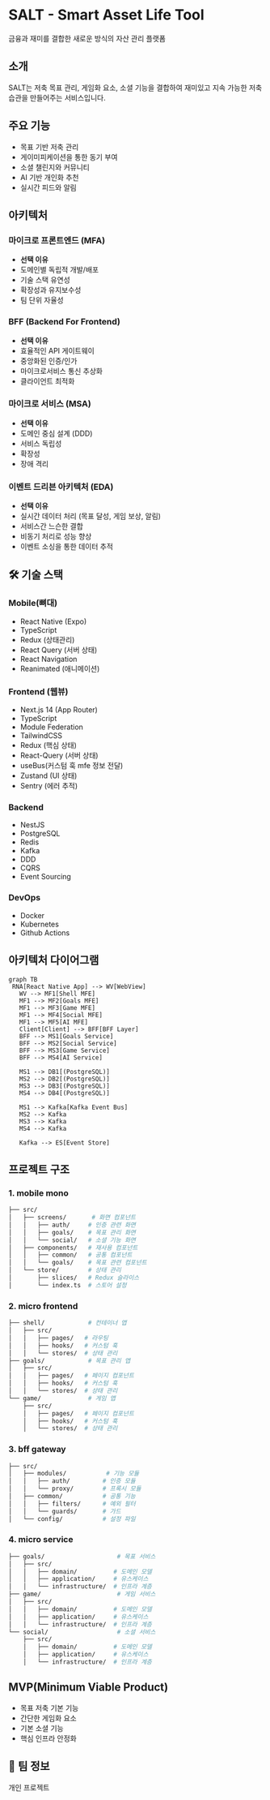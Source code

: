 # SALT - Smart Asset Life Tool

금융과 재미를 결합한 새로운 방식의 자산 관리 플랫폼

## 소개
SALT는 저축 목표 관리, 게임화 요소, 소셜 기능을 결합하여 재미있고 지속 가능한 저축 습관을 만들어주는 서비스입니다.

## 주요 기능
- 목표 기반 저축 관리
- 게이미피케이션을 통한 동기 부여
- 소셜 챌린지와 커뮤니티 
- AI 기반 개인화 추천
- 실시간 피드와 알림

## 아키텍처

### 마이크로 프론트엔드 (MFA)
- **선택 이유**
 - 도메인별 독립적 개발/배포
 - 기술 스택 유연성
 - 확장성과 유지보수성 
 - 팀 단위 자율성

### BFF (Backend For Frontend)
- **선택 이유**
 - 효율적인 API 게이트웨이
 - 중앙화된 인증/인가
 - 마이크로서비스 통신 추상화
 - 클라이언트 최적화

### 마이크로 서비스 (MSA)
- **선택 이유**
 - 도메인 중심 설계 (DDD)
 - 서비스 독립성
 - 확장성
 - 장애 격리

### 이벤트 드리븐 아키텍처 (EDA)
- **선택 이유**
 - 실시간 데이터 처리 (목표 달성, 게임 보상, 알림)
 - 서비스간 느슨한 결합
 - 비동기 처리로 성능 향상
 - 이벤트 소싱을 통한 데이터 추적

## 🛠 기술 스택

### Mobile(뼈대)
- React Native (Expo)
- TypeScript
- Redux (상태관리)
- React Query (서버 상태)
- React Navigation
- Reanimated (애니메이션)

### Frontend (웹뷰)
- Next.js 14 (App Router)
- TypeScript
- Module Federation
- TailwindCSS
- Redux (핵심 상태)
- React-Query (서버 상태)
- useBus(커스텀 훅 mfe 정보 전달)
- Zustand (UI 상태)
- Sentry (에러 추적)

### Backend
- NestJS
- PostgreSQL
- Redis
- Kafka
- DDD
- CQRS
- Event Sourcing

### DevOps
- Docker
- Kubernetes
- Github Actions

## 아키텍처 다이어그램
```mermaid
graph TB
 RNA[React Native App] --> WV[WebView]
   WV --> MF1[Shell MFE]
   MF1 --> MF2[Goals MFE]
   MF1 --> MF3[Game MFE]
   MF1 --> MF4[Social MFE]
   MF1 --> MF5[AI MFE]
   Client[Client] --> BFF[BFF Layer]
   BFF --> MS1[Goals Service]
   BFF --> MS2[Social Service]
   BFF --> MS3[Game Service]
   BFF --> MS4[AI Service]
   
   MS1 --> DB1[(PostgreSQL)]
   MS2 --> DB2[(PostgreSQL)]
   MS3 --> DB3[(PostgreSQL)]
   MS4 --> DB4[(PostgreSQL)]
   
   MS1 --> Kafka[Kafka Event Bus]
   MS2 --> Kafka
   MS3 --> Kafka
   MS4 --> Kafka

   Kafka --> ES[Event Store]
```
## 프로젝트 구조
### 1. mobile mono
```bash
├── src/
│   ├── screens/       # 화면 컴포넌트
│   │   ├── auth/     # 인증 관련 화면
│   │   ├── goals/    # 목표 관리 화면
│   │   └── social/   # 소셜 기능 화면
│   ├── components/   # 재사용 컴포넌트
│   │   ├── common/   # 공통 컴포넌트
│   │   └── goals/    # 목표 관련 컴포넌트
│   └── store/        # 상태 관리
│       ├── slices/   # Redux 슬라이스
│       └── index.ts  # 스토어 설정

```
### 2. micro frontend
```bash
├── shell/            # 컨테이너 앱
│   ├── src/
│   │   ├── pages/   # 라우팅
│   │   ├── hooks/   # 커스텀 훅
│   │   └── stores/  # 상태 관리
├── goals/            # 목표 관리 앱
│   ├── src/
│   │   ├── pages/   # 페이지 컴포넌트
│   │   ├── hooks/   # 커스텀 훅
│   │   └── stores/  # 상태 관리
└── game/             # 게임 앱
    ├── src/
    │   ├── pages/   # 페이지 컴포넌트
    │   ├── hooks/   # 커스텀 훅
    │   └── stores/  # 상태 관리
```
### 3. bff gateway
```bash
├── src/
│   ├── modules/           # 기능 모듈
│   │   ├── auth/         # 인증 모듈
│   │   └── proxy/        # 프록시 모듈
│   ├── common/           # 공통 기능
│   │   ├── filters/      # 예외 필터
│   │   └── guards/       # 가드
│   └── config/           # 설정 파일
```
### 4. micro service
```bash
├── goals/                    # 목표 서비스
│   ├── src/
│   │   ├── domain/          # 도메인 모델
│   │   ├── application/     # 유스케이스
│   │   └── infrastructure/  # 인프라 계층
├── game/                     # 게임 서비스
│   ├── src/
│   │   ├── domain/          # 도메인 모델
│   │   ├── application/     # 유스케이스
│   │   └── infrastructure/  # 인프라 계층
└── social/                   # 소셜 서비스
    ├── src/
    │   ├── domain/          # 도메인 모델
    │   ├── application/     # 유스케이스
    │   └── infrastructure/  # 인프라 계층
```

## MVP(Minimum Viable Product)

- 목표 저축 기본 기능
- 간단한 게임화 요소
- 기본 소셜 기능
- 핵심 인프라 안정화
## 👥 팀 정보
개인 프로젝트
